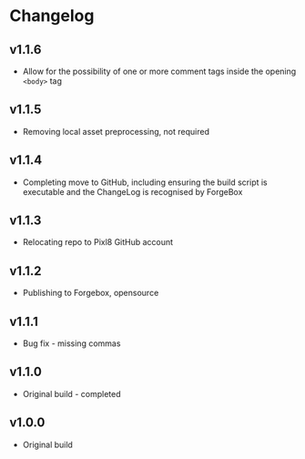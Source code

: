 # Changelog

## v1.1.6

* Allow for the possibility of one or more comment tags inside the opening `<body>` tag

## v1.1.5

* Removing local asset preprocessing, not required

## v1.1.4

* Completing move to GitHub, including ensuring the build script is executable and the ChangeLog is recognised by ForgeBox

## v1.1.3

* Relocating repo to Pixl8 GitHub account

## v1.1.2

* Publishing to Forgebox, opensource

## v1.1.1

* Bug fix - missing commas

## v1.1.0

* Original build - completed

## v1.0.0

* Original build